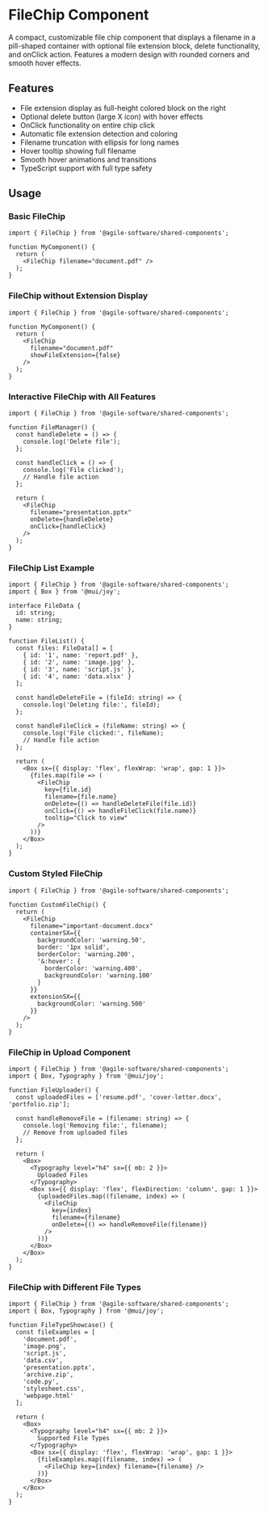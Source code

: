 # FileChip Component

A compact, customizable file chip component that displays a filename in a pill-shaped container with optional file extension block, delete functionality, and onClick action. Features a modern design with rounded corners and smooth hover effects.

## Features

- File extension display as full-height colored block on the right
- Optional delete button (large X icon) with hover effects
- OnClick functionality on entire chip click
- Automatic file extension detection and coloring
- Filename truncation with ellipsis for long names
- Hover tooltip showing full filename
- Smooth hover animations and transitions
- TypeScript support with full type safety

## Usage

### Basic FileChip

```tsx
import { FileChip } from '@agile-software/shared-components';

function MyComponent() {
  return (
    <FileChip filename="document.pdf" />
  );
}
```

### FileChip without Extension Display

```tsx
import { FileChip } from '@agile-software/shared-components';

function MyComponent() {
  return (
    <FileChip
      filename="document.pdf"
      showFileExtension={false}
    />
  );
}
```

### Interactive FileChip with All Features

```tsx
import { FileChip } from '@agile-software/shared-components';

function FileManager() {
  const handleDelete = () => {
    console.log('Delete file');
  };

  const handleClick = () => {
    console.log('File clicked');
    // Handle file action
  };

  return (
    <FileChip
      filename="presentation.pptx"
      onDelete={handleDelete}
      onClick={handleClick}
    />
  );
}
```

### FileChip List Example

```tsx
import { FileChip } from '@agile-software/shared-components';
import { Box } from '@mui/joy';

interface FileData {
  id: string;
  name: string;
}

function FileList() {
  const files: FileData[] = [
    { id: '1', name: 'report.pdf' },
    { id: '2', name: 'image.jpg' },
    { id: '3', name: 'script.js' },
    { id: '4', name: 'data.xlsx' }
  ];

  const handleDeleteFile = (fileId: string) => {
    console.log('Deleting file:', fileId);
  };

  const handleFileClick = (fileName: string) => {
    console.log('File clicked:', fileName);
    // Handle file action
  };

  return (
    <Box sx={{ display: 'flex', flexWrap: 'wrap', gap: 1 }}>
      {files.map(file => (
        <FileChip
          key={file.id}
          filename={file.name}
          onDelete={() => handleDeleteFile(file.id)}
          onClick={() => handleFileClick(file.name)}
          tooltip="Click to view"
        />
      ))}
    </Box>
  );
}
```

### Custom Styled FileChip

```tsx
import { FileChip } from '@agile-software/shared-components';

function CustomFileChip() {
  return (
    <FileChip
      filename="important-document.docx"
      containerSX={{
        backgroundColor: 'warning.50',
        border: '1px solid',
        borderColor: 'warning.200',
        '&:hover': {
          borderColor: 'warning.400',
          backgroundColor: 'warning.100'
        }
      }}
      extensionSX={{
        backgroundColor: 'warning.500'
      }}
    />
  );
}
```

### FileChip in Upload Component

```tsx
import { FileChip } from '@agile-software/shared-components';
import { Box, Typography } from '@mui/joy';

function FileUploader() {
  const uploadedFiles = ['resume.pdf', 'cover-letter.docx', 'portfolio.zip'];

  const handleRemoveFile = (filename: string) => {
    console.log('Removing file:', filename);
    // Remove from uploaded files
  };

  return (
    <Box>
      <Typography level="h4" sx={{ mb: 2 }}>
        Uploaded Files
      </Typography>
      <Box sx={{ display: 'flex', flexDirection: 'column', gap: 1 }}>
        {uploadedFiles.map((filename, index) => (
          <FileChip
            key={index}
            filename={filename}
            onDelete={() => handleRemoveFile(filename)}
          />
        ))}
      </Box>
    </Box>
  );
}
```

### FileChip with Different File Types

```tsx
import { FileChip } from '@agile-software/shared-components';
import { Box, Typography } from '@mui/joy';

function FileTypeShowcase() {
  const fileExamples = [
    'document.pdf',
    'image.png',
    'script.js',
    'data.csv',
    'presentation.pptx',
    'archive.zip',
    'code.py',
    'stylesheet.css',
    'webpage.html'
  ];

  return (
    <Box>
      <Typography level="h4" sx={{ mb: 2 }}>
        Supported File Types
      </Typography>
      <Box sx={{ display: 'flex', flexWrap: 'wrap', gap: 1 }}>
        {fileExamples.map((filename, index) => (
          <FileChip key={index} filename={filename} />
        ))}
      </Box>
    </Box>
  );
}
```
